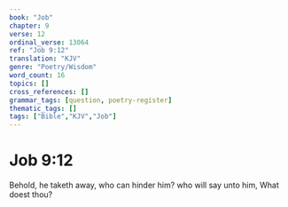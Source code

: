 ```yaml
---
book: "Job"
chapter: 9
verse: 12
ordinal_verse: 13064
ref: "Job 9:12"
translation: "KJV"
genre: "Poetry/Wisdom"
word_count: 16
topics: []
cross_references: []
grammar_tags: [question, poetry-register]
thematic_tags: []
tags: ["Bible","KJV","Job"]
---
```


# Job 9:12

Behold, he taketh away, who can hinder him? who will say unto him, What doest thou?
